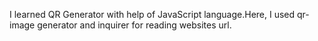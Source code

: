 I learned  QR Generator with help of JavaScript language.Here, I used qr-image generator and inquirer for reading websites url.
